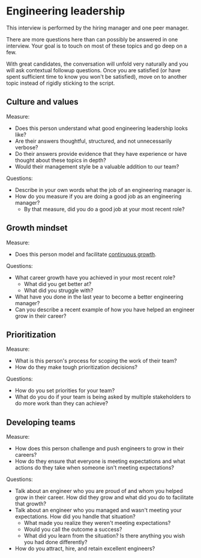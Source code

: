 # Engineering leadership

This interview is performed by the hiring manager and one peer manager.

There are more questions here than can possibly be answered in one interview. Your goal is to touch on most of these topics and go deep on a few.

With great candidates, the conversation will unfold very naturally and you will ask contextual followup questions. Once you are satisfied (or have spent sufficient time to know you won't be satisfied), move on to another topic instead of rigidly sticking to the script.

## Culture and values

Measure:

- Does this person understand what good engineering leadership looks like?
- Are their answers thoughtful, structured, and not unnecessarily verbose?
- Do their answers provide evidence that they have experience or have thought about these topics in depth?
- Would their management style be a valuable addition to our team?

Questions:

- Describe in your own words what the job of an engineering manager is.
- How do you measure if you are doing a good job as an engineering manager?
  - By that measure, did you do a good job at your most recent role?

## Growth mindset

Measure:

- Does this person model and facilitate [continuous growth](https://about.sourcegraph.com/handbook/company/values#continuously-grow).

Questions:

- What career growth have you achieved in your most recent role?
  - What did you get better at?
  - What did you struggle with?
- What have you done in the last year to become a better engineering manager?
- Can you describe a recent example of how you have helped an engineer grow in their career?

## Prioritization

Measure:

- What is this person's process for scoping the work of their team?
- How do they make tough prioritization decisions?

Questions:

- How do you set priorities for your team?
- What do you do if your team is being asked by multiple stakeholders to do more work than they can achieve?

## Developing teams

Measure:

- How does this person challenge and push engineers to grow in their careers?
- How do they ensure that everyone is meeting expectations and what actions do they take when someone isn't meeting expectations?

Questions:

- Talk about an engineer who you are proud of and whom you helped grow in their career. How did they grow and what did you do to facilitate that growth?
- Talk about an engineer who you managed and wasn't meeting your expectations. How did you handle that situation?
  - What made you realize they weren't meeting expectations?
  - Would you call the outcome a success?
  - What did you learn from the situation? Is there anything you wish you had done differently?
- How do you attract, hire, and retain excellent engineers?
